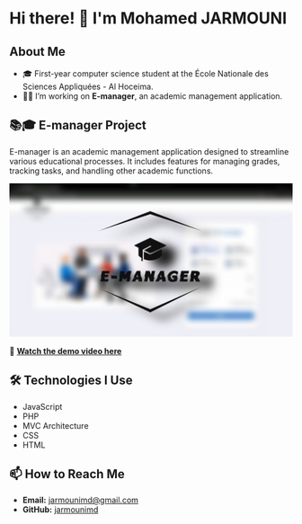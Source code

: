 # Hi there! 👋 I'm Mohamed JARMOUNI

## About Me
- 🎓 First-year computer science student at the École Nationale des Sciences Appliquées - Al Hoceima.
- 👨‍💻 I’m working on **E-manager**, an academic management application.

## 📚🎓 E-manager Project

E-manager is an academic management application designed to streamline various educational processes. It includes features for managing grades, tracking tasks, and handling other academic functions.

[![E-manager Demo](https://github.com/jarmounimd/E-manager/blob/main/public/assets/data/thumbnail.jpg)](https://www.youtube.com/watch?v=N-cbUr1bGMc)

🔗 **[Watch the demo video here](https://www.youtube.com/watch?v=N-cbUr1bGMc)**

## 🛠️ Technologies I Use
- JavaScript
- PHP
- MVC Architecture
- CSS
- HTML

## 📫 How to Reach Me
- **Email:** [jarmounimd@gmail.com](mailto:jarmounimd@gmail.com)
- **GitHub:** [jarmounimd](https://github.com/jarmounimd)

